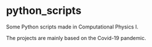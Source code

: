 # python_scripts
Some Python scripts made in Computational Physics I. 

The projects are mainly based on the Covid-19 pandemic.
